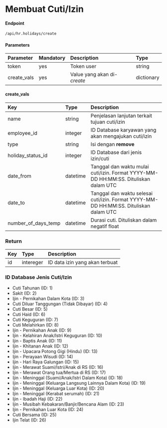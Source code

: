 # Membuat Cuti/Izin

#### Endpoint
```bash
/api/hr.holidays/create
```

#### Parameters


| Parameter   | Mandatory | Description                          | Type         |
| :--------   | :-------- | :----------                          | :----------- |
| token       | yes       | Token user                           | string       |
| create_vals | yes       | Value yang akan di-<i>create</i>     | dictionary   |


#### create_vals


| Key               | Type                     | Description                                                                            |
| :---              | :---                     | :---                                                                                   |
| name              | string                   | Penjelasan lanjutan terkait tujuan cuti/izin                                           |
| employee_id       | integer                  | ID Database karyawan yang akan mengajukan cuti/izin                                    |
| type              | string                   | Isi dengan <b>remove</b>                                                               |
| holiday_status_id | integer                  | ID Database dari jenis izin/cuti                                                       |
| date_from         | datetime                 | Tanggal dan waktu mulai cuti/izin. Format YYYY-MM-DD HH:MM:SS. Dituliskan dalam UTC    |
| date_to           | datetime                 | Tanggal dan waktu selesai cuti/izin. Format YYYY-MM-DD HH:MM:SS. Dituliskan dalam UTC  |
| number_of_days_temp           | datetime                 | Durasi cuti. Dituliskan dalam negatif float  |


### Return

| Key               | Type                     | Description                                                                            |
| :---              | :---                     | :---                                                                                   |
| id                | intereger                | ID data izin yang akan terbuat                                                         |


### ID Database Jenis Cuti/Izin

* Cuti Tahunan (ID: 1)
* Sakit (ID: 2)
* Ijin - Pernikahan Dalam Kota (ID: 3)
* Cuti Diluar Tanggungan (Tidak Dibayar) (ID: 4)
* Cuti Besar (ID: 5)
* Cuti Haid (ID: 6)
* Cuti Keguguran (ID: 7)
* Cuti Melahirkan (ID: 8)
* Ijin - Pernikahan Anak (ID: 9)
* Ijin - Kelahiran Anak/Istri Keguguran (ID: 10)
* Ijin - Baptis Anak (ID: 11)
* Ijin - Khitanan Anak (ID: 12)
* Ijin - Upacara Potong Gigi (Hindu) (ID: 13)
* Ijin - Perayaan Wisudi (ID: 14)
* Ijin - Hari Raya Galungan (ID: 15)
* Ijin - Merawat Suami/Istri/Anak di RS (ID: 16)
* Ijin - Merawat Orang tua/Mertua di RS (ID: 17)
* Ijin - Meninggal (Suami/Anak/Istri  Dalam Kota) (ID: 18)
* Ijin - Meninggal (Keluarga Langsung Lainnya Dalam Kota) (ID: 19)
* Ijin - Meninggal (Keluarga Luar Kota) (ID: 20)
* Ijin - Meninggal (Kerabat serumah) (ID: 21)
* Ijin - Ibadah Haji (ID: 22)
* Ijin - Musibah Kebakaran/Banjir/Bencana Alam (ID: 23)
* Ijin - Pernikahan Luar Kota (ID: 24)
* Cuti Bersama (ID: 25)
* Ijin Telat (ID: 26)
